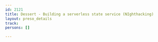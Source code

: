 ```yaml
---
id: 2121
title: Dessert - Building a serverless state service (NIghthacking)
layout: preso_details
track: 
persons: []

---
```

